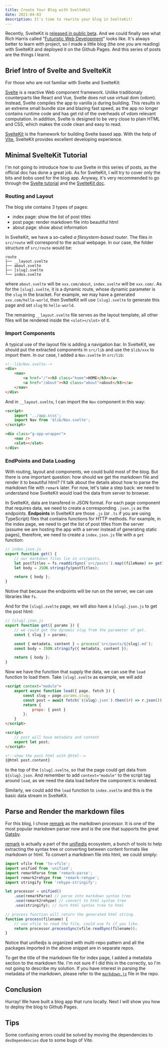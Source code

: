 ```yaml
---
title: Create Your Blog with SvelteKit
date: 2021-04-03
description: It's time to rewrite your blog in SvelteKit!
---
```


Recently, SvelteKit is [released in public beta](https://svelte.dev/blog/sveltekit-beta). And we could finally see what Rich Harris called "[Futuristic Web Development](https://www.youtube.com/watch?v=qSfdtmcZ4d0)" looks like. It's always better to learn with project, so I made a little blog (the one you are reading) with SvelteKit and deployed it on the Github Pages. And this series of posts are the things I learnt.

## Brief Intro of Svelte and SvelteKit

For those who are not familiar with Svelte and SvelteKit:

[Svelte](https://svelte.dev/) is a reactive Web component framework. Unlike traditionaly counterparts like React and Vue, Svelte does not use virtual dom (vdom). Instead, Svelte compiles the app to vanilla js during building. This results in an extreme small bundle size and blazing fast speed, as the app no longer contains runtime code and has get rid of the overheads of vdom relevant computation. In addition, Svelte is designed to be very close to plain HTML and CSS, which makes the code clean and easy to read.

[SvelteKit](https://kit.svelte.dev/) is the framework for building Svelte based app. With the help of [Vite](https://vitejs.dev/), SvelteKit provides excellent developing experience.

## Minimal SvelteKit Tutorial

I'm not going to introduce how to use Svelte in this series of posts, as the official doc has done a great job. As for SvelteKit, I will try to cover only the bits and bobs used for the blog app. Anyway, it's very recommended to go through the [Svelte tutorial](https://svelte.dev/tutorial/basics) and the [SvelteKit doc](https://kit.svelte.dev/docs).

### Routing and Layout

The blog site contains 3 types of pages:

- index page: show the list of post titles
- post page: render markdown file into beautiful html
- about page: show about information

In SvelteKit, we have a so-called _a filesystem-based router_. The files in `src/route` will correspond to the actual webpage. In our case, the folder structure of `src/route` would be:

```
route
├── __layout.svelte
├── about.svelte
├── [slug].svelte
└── index.svelte
```

where `about.svelte` will be `xxx.com/about`, `index.svelte` will be `xxx.com/`. As for the `[slug].svelte`, it is a dynamic route, whose dynamic parameter is the `slug` in the bracket. For example, we may have a generated `xxx.com/hello-world`, then SvelteKit will use `[slug].svelte` to generate this page and set `slug` to `hello-world`.

The remaining `__layout.svelte` file serves as the layout template, all other files will be rendered inside the `<slot></slot>` of it.

### Import Components

A typical use of the layout file is adding a navigation bar. In SvelteKit, we should put the extracted components in `src/lib` and use the `$lib/xxx` to import them. In our case, I added a `Nav.svelte` in `src/lib`:

```html
<!--lib/Nav.svelte-->
<div>
	<nav>
		<a href="/"><h3 class="home">HOME</h3></a>
		<a href="/about"><h3 class="about">about</h3></a>
	</nav>
</div>
```

And in `__layout.svelte`, I can import the `Nav` component in this way:

```html
<script>
	import '../app.scss';
	import Nav from '$lib/Nav.svelte';
</script>

<div class="g-app-wrapper">
	<nav />
	<slot></slot>
</div>
```

### EndPoints and Data Loading

With routing, layout and components, we could build most of the blog. But there is one important question: how should we get the markdown file and render it to beautiful html? I'll talk about the details about how to parse the markdown file with `remark` later. For now, let's take a step back: we need to understand how SvelteKit would load the data from server to browser.

In SvelteKit, data are transfered in JSON format. For each page component that requires data, we need to create a corresponding `.json.js` as the endpoints. **Endpoints** in SvelteKit are those `.js` (or `.ts` if you are using TypeScript) files that contains functions for HTTP methods. For example, in the index page, we need to get the list of post titles from the server (assume we are hosting the app with a server instead of generating static pages), therefore, we need to create a `index.json.js` file with a `get` function:

```js
// index.json.js
export function get() {
	// our markdown files lie in src/posts.
	let postTitles = fs.readdirSync(`src/posts`).map((fileName) => getTitleFrom(fileName));
	let body = JSON.stringify(postTitles);

	return { body };
}
```

Notive that because the endpoints will be run on the server, we can use libraries like `fs`.

And for the `[slug].svelte` page, we will also have a `[slug].json.js` to get the post html:

```js
// [slug].json.js
export function get({ params }) {
	// we could get the dynamic slug from the parameter of get.
	const { slug } = params;

	const { metadata, content } = process(`src/posts/${slug}.md`);
	const body = JSON.stringify({ metadata, content });

	return { body };
}
```

Now we have the function that supply the data, we can use the `load` function to load them. Take `[slug].svelte` as example, we will add

```html
<script context="module">
	export async function load({ page, fetch }) {
		const slug = page.params.slug;
		const post = await fetch(`${slug}.json`).then((r) => r.json());
		return {
			props: { post }
		};
	}
</script>

<script>
	// post will have metadata and content
	export let post;
</script>

<!--show the post html with @html-->
{@html post.content}
```

to the top of the `[slug].svelte`, so that the page could get data from `${slug}.json`. And remember to add `context="module"` to the script tag around `load`, as we need the data load before the component is rendered.

Similarly, we could add the `load` function to `index.svelte` and this is the basic data stream in SvelteKit.

## Parse and Render the markdown files

For this blog, I chose [remark](https://github.com/remarkjs/remark) as the markdown processor. It is one of the most popular markdown parser now and is the one that supports the great [Gatsby](https://www.gatsbyjs.com/).

[remark](https://github.com/remarkjs/remark) is actually a part of the [unifiedjs](https://unifiedjs.com/) ecosystem, a bunch of tools to help extracting the syntax tree or converting between content formats like markdown or html. To convert a markdown file into html, we could simply:

```js
import vfile from 'to-vfile';
import unified from 'unified';
import remarkParse from 'remark-parse';
import remark2rehype from 'remark-rehype';
import stringify from 'rehype-stringify';

let processor = unified()
	.use(remarkParse) // parse into markdown syntax tree
	.use(remark2rehype) // convert to html syntax tree
	.use(stringify); // turn html syntax tree to html

// process function will return the generated html string.
function process(filename) {
	// use vfile to read the file, could use fs if you like.
	return processor.processSync(vfile.readSync(filename));
}
```

Notice that unifiedjs is organized with multi-repo pattern and all the packages imported in the above snippet are in separate repos.

To get the title of the markdown file for index page, I added a metadata section to the markdown file. I'm not sure if I did this in the correctly, so I'm not going to describe my solution. If you have interest in parsing the metadata of the markdown, please refer to the [`markdown.js`](https://github.com/svelteland/svelte-kit-blog-demo/blob/main/src/lib/markdown.js) file in the repo.

## Conclusion

Hurray! We have built a blog app that runs locally. Next I will show you how to deploy the blog to Github Pages.

## Tips

Some confusing errors could be solved by moving the dependencies to `devDependencies` due to some bugs of Vite.
